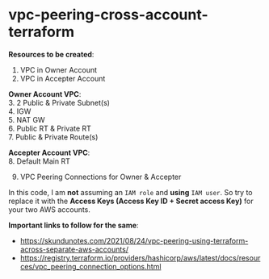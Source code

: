 # vpc-peering-cross-account-terraform

**Resources to be created**:
1. VPC in Owner Account
2. VPC in Accepter Account

**Owner Account VPC**: <br>
3. 2 Public & Private Subnet(s) <br>
4. IGW <br>
5. NAT GW <br>
6. Public RT & Private RT <br>
7. Public & Private Route(s) <br>

**Accepter Account VPC**: <br>
8. Default Main RT

9. VPC Peering Connections for Owner & Accepter


In this code, I am **not** assuming an `IAM role` and **using** `IAM user`. So try to replace it with the **Access Keys (Access Key ID + Secret access Key)** for your two AWS accounts.

**Important links to follow for the same**:

- https://skundunotes.com/2021/08/24/vpc-peering-using-terraform-across-separate-aws-accounts/
- https://registry.terraform.io/providers/hashicorp/aws/latest/docs/resources/vpc_peering_connection_options.html
